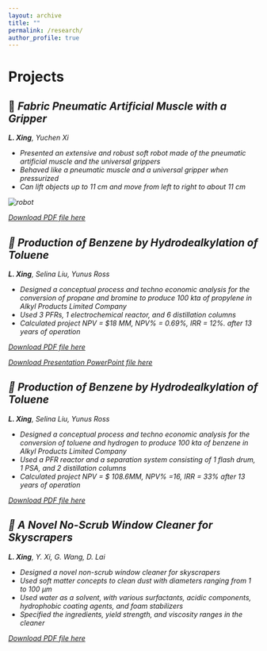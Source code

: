 ```yaml
---
layout: archive
title: ""
permalink: /research/
author_profile: true
---
```

Projects
======
## 🤖 <i> Fabric Pneumatic Artificial Muscle with a Gripper 
<i> **L. Xing**, Yuchen Xi </i>

- Presented an extensive and robust soft robot made of the pneumatic artificial muscle and the universal grippers
- Behaved like a pneumatic muscle and a universal gripper when pressurized
- Can lift objects up to 11 cm and move from left to right to about 11 cm

![robot](/images/robot.gif)

[Download PDF file here](https://langqixing.github.io/files/ME125EHReport.pdf)

## 🧪 <i> Production of Benzene by Hydrodealkylation of Toluene
<i> **L. Xing**, Selina Liu, Yunus Ross </i>

- Designed a conceptual process and techno economic analysis for the conversion of
propane and bromine to produce 100 kta of propylene in Alkyl Products Limited Company
- Used 3 PFRs, 1 electrochemical reactor, and 6 distillation columns
- Calculated project NPV = $18 MM, NPV% = 0.69%, IRR = 12%. after 13 years of operation

[Download PDF file here](https://langqixing.github.io/files/Group5_DesignReportforPropyleneProcess.pdf)

[Download Presentation PowerPoint file here](https://langqixing.github.io/files/Group5ProductionofPropylenePresentation.pptx)

## 🧪 <i> Production of Benzene by Hydrodealkylation of Toluene
<i> **L. Xing**, Selina Liu, Yunus Ross </i>

- Designed a conceptual process and techno economic analysis for the conversion of
  toluene and hydrogen to produce 100 kta of benzene in Alkyl Products Limited Company
- Used a PFR reactor and a separation system consisting of 1 flash drum, 1 PSA, and 2 distillation columns
- Calculated project NPV = $ 108.6MM, NPV% =16, IRR = 33% after 13 years of operation

[Download PDF file here](https://langqixing.github.io/files/Group5_HDADesignReport.pdf)


## 🧹<i> A Novel No-Scrub Window Cleaner for Skyscrapers
<i> **L. Xing**, Y. Xi, G. Wang, D. Lai </i>

- Designed a novel non-scrub window cleaner for skyscrapers
- Used soft matter concepts to clean dust with diameters ranging from 1 to 100 µm
- Used water as a solvent, with various surfactants, acidic components, hydrophobic coating agents, and foam stabilizers
- Specified the ingredients, yield strength, and viscosity ranges in the cleaner

[Download PDF file here](https://langqixing.github.io/files/126project.pdf)